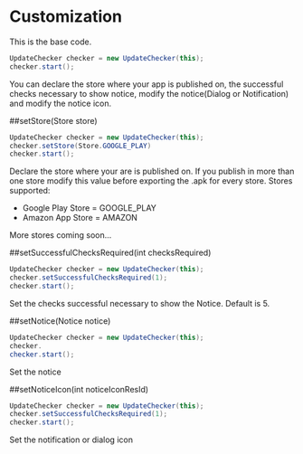 # Customization 
This is the base code.
```java
UpdateChecker checker = new UpdateChecker(this);
checker.start();
```
You can declare the store where your app is published on, the successful checks necessary to show notice, modify the notice(Dialog or Notification) and modify the notice icon.

##setStore(Store store)

```java
UpdateChecker checker = new UpdateChecker(this);
checker.setStore(Store.GOOGLE_PLAY)
checker.start();
```
Declare the store where your are is published on. If you publish in more than one store modify this value before exporting the .apk for every store.
Stores supported:

* Google Play Store = GOOGLE_PLAY
* Amazon App Store = AMAZON

More stores coming soon...

##setSuccessfulChecksRequired(int checksRequired)

```java
UpdateChecker checker = new UpdateChecker(this);
checker.setSuccessfulChecksRequired(1);
checker.start();
```
Set the checks successful necessary to show the Notice. Default is 5.

##setNotice(Notice notice)

```java
UpdateChecker checker = new UpdateChecker(this);
checker.
checker.start();
```
Set the notice


##setNoticeIcon(int noticeIconResId)

```java
UpdateChecker checker = new UpdateChecker(this);
checker.setSuccessfulChecksRequired(1);
checker.start();
```
Set the notification or dialog icon